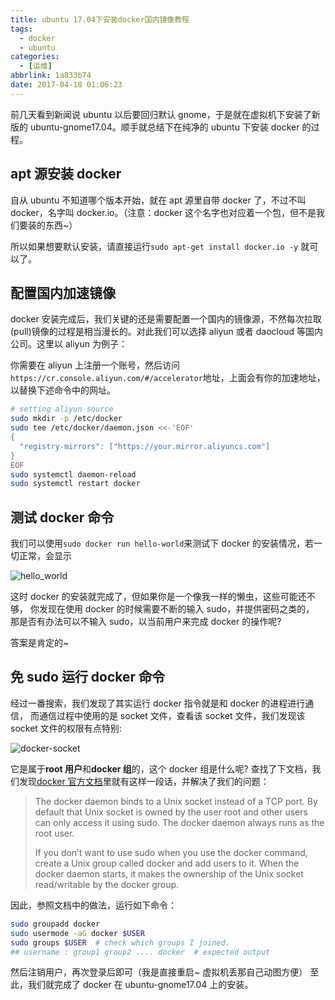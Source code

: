 ```yaml
---
title: ubuntu 17.04下安装docker国内镜像教程
tags:
  - docker
  - ubuntu
categories:
  - [运维]
abbrlink: 1a833b74
date: 2017-04-18 01:06:23
---
```


前几天看到新闻说 ubuntu 以后要回归默认 gnome，于是就在虚拟机下安装了新版的 ubuntu-gnome17.04。顺手就总结下在纯净的 ubuntu 下安装 docker 的过程。

## apt 源安装 docker

自从 ubuntu 不知道哪个版本开始，就在 apt 源里自带 docker 了，不过不叫 docker，名字叫 docker.io。（注意：docker 这个名字也对应着一个包，但不是我们要装的东西~）

所以如果想要默认安装，请直接运行`sudo apt-get install docker.io -y` 就可以了。

## 配置国内加速镜像

docker 安装完成后，我们关键的还是需要配置一个国内的镜像源，不然每次拉取(pull)镜像的过程是相当漫长的。对此我们可以选择 aliyun 或者 daocloud 等国内公司。这里以 aliyun 为例子：

你需要在 aliyun 上注册一个账号，然后访问`https://cr.console.aliyun.com/#/accelerator`地址，上面会有你的加速地址，以替换下述命令中的网址。

```bash
# setting aliyun source
sudo mkdir -p /etc/docker
sudo tee /etc/docker/daemon.json <<-'EOF'
{
  "registry-mirrors": ["https://your.mirror.aliyuncs.com"]
}
EOF
sudo systemctl daemon-reload
sudo systemctl restart docker
```

## 测试 docker 命令

我们可以使用`sudo docker run hello-world`来测试下 docker 的安装情况，若一切正常，会显示

![hello_world](https://wx3.sinaimg.cn/large/9a1da786gy1g06xjhhwztj20td0f8dhv.jpg)

这时 docker 的安装就完成了，但如果你是一个像我一样的懒虫，这些可能还不够， 你发现在使用 docker 的时候需要不断的输入 sudo，并提供密码之类的， 那是否有办法可以不输入 sudo，以当前用户来完成 docker 的操作呢?

答案是肯定的~

## 免 sudo 运行 docker 命令

经过一番搜索，我们发现了其实运行 docker 指令就是和 docker 的进程进行通信， 而通信过程中使用的是 socket 文件，查看该 socket 文件，我们发现该 socket 文件的权限有点特别:

![docker-socket](https://wx2.sinaimg.cn/large/9a1da786gy1g06xjhc5vsj20l002174l.jpg)

它是属于**root 用户**和**docker 组**的，这个 docker 组是什么呢?
查找了下文档，我们发现[docker 官方文档](https://docs.docker.com/engine/installation/linux/linux-postinstall/)里就有这样一段话，并解决了我们的问题：

> The docker daemon binds to a Unix socket instead of a TCP port. By default that Unix socket is owned by the user root and other users can only access it using sudo. The docker daemon always runs as the root user.
>
> If you don’t want to use sudo when you use the docker command, create a Unix group called docker and add users to it. When the docker daemon starts, it makes the ownership of the Unix socket read/writable by the docker group.

因此，参照文档中的做法，运行如下命令：

```bash
sudo groupadd docker
sudo usermode -aG docker $USER
sudo groups $USER  # check which groups I joined.
## username : group1 group2 .... docker  # expected output
```

然后注销用户，再次登录后即可（我是直接重启~ 虚拟机丢那自己动图方便）
至此，我们就完成了 docker 在 ubuntu-gnome17.04 上的安装。
